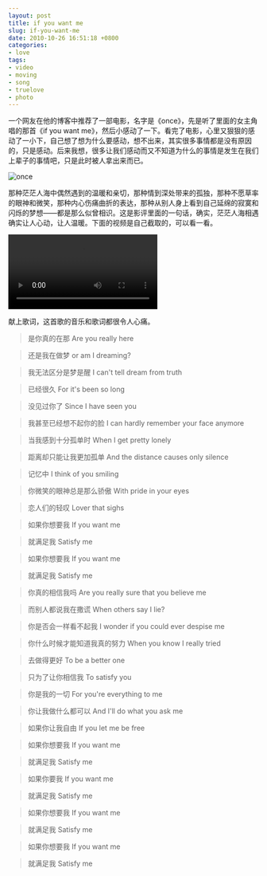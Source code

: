 ```yaml
---
layout: post
title: if you want me
slug: if-you-want-me
date: 2010-10-26 16:51:18 +0800
categories:
- love
tags:
- video
- moving
- song
- truelove
- photo
---
```


一个网友在他的博客中推荐了一部电影，名字是《once》，先是听了里面的女主角唱的那首《if you want me》，然后小感动了一下。看完了电影，心里又狠狠的感动了一小下，自己想了想为什么要感动，想不出来，其实很多事情都是没有原因的，只是感动。后来我想，很多让我们感动而又不知道为什么的事情是发生在我们上辈子的事情吧，只是此时被人拿出来而已。

<img src="{{ site.path.uploads }}2010/10/26/if-you-want-me/once1.jpg" alt="once" />

那种茫茫人海中偶然遇到的温暖和亲切，那种情到深处带来的孤独，那种不愿草率的眼神和微笑，那种内心伤痛曲折的表达，那种从别人身上看到自己延绵的寂寞和闪烁的梦想——都是那么似曾相识。这是影评里面的一句话，确实，茫茫人海相遇确实让人心动，让人温暖。下面的视频是自己截取的，可以看一看。

<video controls="controls">
	<source src="{{ site.path.uploads }}2010/10/26/if-you-want-me/if-you-want-me.webm" type="video/webm" />
	<source src="{{ site.path.uploads }}2010/10/26/if-you-want-me/if-you-want-me.mp4" type="video/mp4" />
	Your browser does not support the video tag.
</video>

献上歌词，这首歌的音乐和歌词都很令人心痛。

> 是你真的在那
> Are you really here

> 还是我在做梦
> or am I dreaming?

> 我无法区分是梦是醒
> I can't tell dream from truth

> 已经很久
> For it's been so long

> 没见过你了
> Since I have seen you

> 我甚至已经想不起你的脸
> I can hardly remember your face anymore

> 当我感到十分孤单时
> When I get pretty lonely

> 距离却只能让我更加孤单
> And the distance causes only silence

> 记忆中
> I think of you smiling

> 你微笑的眼神总是那么骄傲
> With pride in your eyes

> 恋人们的轻叹
> Lover that sighs

> 如果你想要我
> If you want me

> 就满足我
> Satisfy me

> 如果你想要我
> If you want me

> 就满足我
> Satisfy me

> 你真的相信我吗
> Are you really sure that you believe me

> 而别人都说我在撒谎
> When others say I lie?

> 你是否会一样看不起我
> I wonder if you could ever despise me

> 你什么时候才能知道我真的努力
> When you know I really tried

> 去做得更好
> To be a better one

> 只为了让你相信我
> To satisfy you

> 你是我的一切
> For you're everything to me

> 你让我做什么都可以
> And I'll do what you ask me

> 如果你让我自由
> If you let me be free

> 如果你想要我
> If you want me

> 就满足我
> Satisfy me

> 如果你要我
> If you want me

> 就满足我
> Satisfy me

> 如果你想要我
> If you want me

> 就满足我
> Satisfy me

> 如果你想要我
> If you want me

> 就满足我
> Satisfy me


